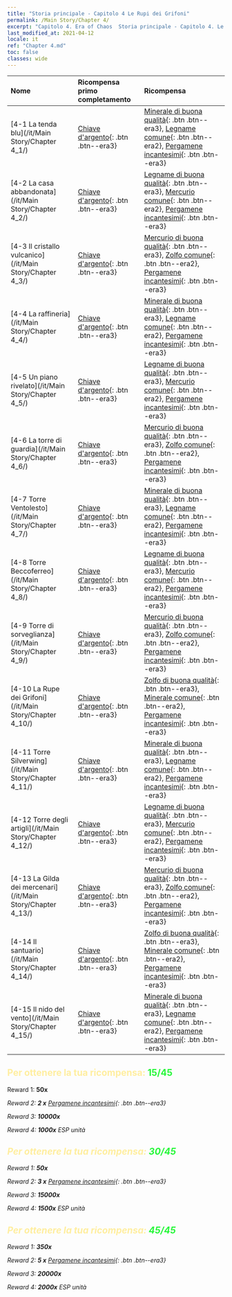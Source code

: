 ```yaml
---
title: "Storia principale - Capitolo 4 Le Rupi dei Grifoni"
permalink: /Main Story/Chapter 4/
excerpt: "Capitolo 4. Era of Chaos  Storia principale - Capitolo 4. Le Rupi dei Grifoni"
last_modified_at: 2021-04-12
locale: it
ref: "Chapter 4.md"
toc: false
classes: wide
---
```


  | Nome |  Ricompensa primo completamento | Ricompensa |
  |:------------|:------------|:------------| 
  | [4-1 La tenda blu](/it/Main Story/Chapter 4_1/) | [Chiave d'argento](/it/Items/con_693/){: .btn .btn--era3} | [Minerale di buona qualità](/it/Items/mat_12/){: .btn .btn--era3}, [Legname comune](/it/Items/mat_7/){: .btn .btn--era2}, [Pergamene incantesimi](/it/Items/con_694/){: .btn .btn--era3} |
  | [4-2 La casa abbandonata](/it/Main Story/Chapter 4_2/) | [Chiave d'argento](/it/Items/con_693/){: .btn .btn--era3} | [Legname di buona qualità](/it/Items/mat_13/){: .btn .btn--era3}, [Mercurio comune](/it/Items/mat_8/){: .btn .btn--era2}, [Pergamene incantesimi](/it/Items/con_694/){: .btn .btn--era3} |
  | [4-3 Il cristallo vulcanico](/it/Main Story/Chapter 4_3/) | [Chiave d'argento](/it/Items/con_693/){: .btn .btn--era3} | [Mercurio di buona qualità](/it/Items/mat_14/){: .btn .btn--era3}, [Zolfo comune](/it/Items/mat_9/){: .btn .btn--era2}, [Pergamene incantesimi](/it/Items/con_694/){: .btn .btn--era3} |
  | [4-4 La raffineria](/it/Main Story/Chapter 4_4/) | [Chiave d'argento](/it/Items/con_693/){: .btn .btn--era3} | [Minerale di buona qualità](/it/Items/mat_12/){: .btn .btn--era3}, [Legname comune](/it/Items/mat_7/){: .btn .btn--era2}, [Pergamene incantesimi](/it/Items/con_694/){: .btn .btn--era3} |
  | [4-5 Un piano rivelato](/it/Main Story/Chapter 4_5/) | [Chiave d'argento](/it/Items/con_693/){: .btn .btn--era3} | [Legname di buona qualità](/it/Items/mat_13/){: .btn .btn--era3}, [Mercurio comune](/it/Items/mat_8/){: .btn .btn--era2}, [Pergamene incantesimi](/it/Items/con_694/){: .btn .btn--era3} |
  | [4-6 La torre di guardia](/it/Main Story/Chapter 4_6/) | [Chiave d'argento](/it/Items/con_693/){: .btn .btn--era3} | [Mercurio di buona qualità](/it/Items/mat_14/){: .btn .btn--era3}, [Zolfo comune](/it/Items/mat_9/){: .btn .btn--era2}, [Pergamene incantesimi](/it/Items/con_694/){: .btn .btn--era3} |
  | [4-7 Torre Ventolesto](/it/Main Story/Chapter 4_7/) | [Chiave d'argento](/it/Items/con_693/){: .btn .btn--era3} | [Minerale di buona qualità](/it/Items/mat_12/){: .btn .btn--era3}, [Legname comune](/it/Items/mat_7/){: .btn .btn--era2}, [Pergamene incantesimi](/it/Items/con_694/){: .btn .btn--era3} |
  | [4-8 Torre Beccoferreo](/it/Main Story/Chapter 4_8/) | [Chiave d'argento](/it/Items/con_693/){: .btn .btn--era3} | [Legname di buona qualità](/it/Items/mat_13/){: .btn .btn--era3}, [Mercurio comune](/it/Items/mat_8/){: .btn .btn--era2}, [Pergamene incantesimi](/it/Items/con_694/){: .btn .btn--era3} |
  | [4-9 Torre di sorveglianza](/it/Main Story/Chapter 4_9/) | [Chiave d'argento](/it/Items/con_693/){: .btn .btn--era3} | [Mercurio di buona qualità](/it/Items/mat_14/){: .btn .btn--era3}, [Zolfo comune](/it/Items/mat_9/){: .btn .btn--era2}, [Pergamene incantesimi](/it/Items/con_694/){: .btn .btn--era3} |
  | [4-10 La Rupe dei Grifoni](/it/Main Story/Chapter 4_10/) | [Chiave d'argento](/it/Items/con_693/){: .btn .btn--era3} | [Zolfo di buona qualità](/it/Items/mat_15/){: .btn .btn--era3}, [Minerale comune](/it/Items/mat_6/){: .btn .btn--era2}, [Pergamene incantesimi](/it/Items/con_694/){: .btn .btn--era3} |
  | [4-11 Torre Silverwing](/it/Main Story/Chapter 4_11/) | [Chiave d'argento](/it/Items/con_693/){: .btn .btn--era3} | [Minerale di buona qualità](/it/Items/mat_12/){: .btn .btn--era3}, [Legname comune](/it/Items/mat_7/){: .btn .btn--era2}, [Pergamene incantesimi](/it/Items/con_694/){: .btn .btn--era3} |
  | [4-12 Torre degli artigli](/it/Main Story/Chapter 4_12/) | [Chiave d'argento](/it/Items/con_693/){: .btn .btn--era3} | [Legname di buona qualità](/it/Items/mat_13/){: .btn .btn--era3}, [Mercurio comune](/it/Items/mat_8/){: .btn .btn--era2}, [Pergamene incantesimi](/it/Items/con_694/){: .btn .btn--era3} |
  | [4-13 La Gilda dei mercenari](/it/Main Story/Chapter 4_13/) | [Chiave d'argento](/it/Items/con_693/){: .btn .btn--era3} | [Mercurio di buona qualità](/it/Items/mat_14/){: .btn .btn--era3}, [Zolfo comune](/it/Items/mat_9/){: .btn .btn--era2}, [Pergamene incantesimi](/it/Items/con_694/){: .btn .btn--era3} |
  | [4-14 Il santuario](/it/Main Story/Chapter 4_14/) | [Chiave d'argento](/it/Items/con_693/){: .btn .btn--era3} | [Zolfo di buona qualità](/it/Items/mat_15/){: .btn .btn--era3}, [Minerale comune](/it/Items/mat_6/){: .btn .btn--era2}, [Pergamene incantesimi](/it/Items/con_694/){: .btn .btn--era3} |
  | [4-15 Il nido del vento](/it/Main Story/Chapter 4_15/) | [Chiave d'argento](/it/Items/con_693/){: .btn .btn--era3} | [Minerale di buona qualità](/it/Items/mat_12/){: .btn .btn--era3}, [Legname comune](/it/Items/mat_7/){: .btn .btn--era2}, [Pergamene incantesimi](/it/Items/con_694/){: .btn .btn--era3} |


## <span style="color: #ffeea0">Per ottenere la tua ricompensa: </span><span style="color: #27f73a">15/45</span>

 Reward 1:  **50x** <i class="fas fa-gem"/>

 Reward 2: **2 x** [Pergamene incantesimi](/it/Items/con_694/){: .btn .btn--era3}

 Reward 3:  **10000x** <i class="fas fa-coins"/>

 Reward 4:  **1000x** ESP unità



## <span style="color: #ffeea0">Per ottenere la tua ricompensa: </span><span style="color: #27f73a">30/45</span>

 Reward 1:  **50x** <i class="fas fa-gem"/>

 Reward 2: **3 x** [Pergamene incantesimi](/it/Items/con_694/){: .btn .btn--era3}

 Reward 3:  **15000x** <i class="fas fa-coins"/>

 Reward 4:  **1500x** ESP unità



## <span style="color: #ffeea0">Per ottenere la tua ricompensa: </span><span style="color: #27f73a">45/45</span>

 Reward 1:  **350x** <i class="fas fa-gem"/>

 Reward 2: **5 x** [Pergamene incantesimi](/it/Items/con_694/){: .btn .btn--era3}

 Reward 3:  **20000x** <i class="fas fa-coins"/>

 Reward 4:  **2000x** ESP unità

